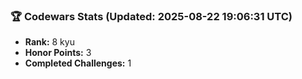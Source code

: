 ### 🏆 Codewars Stats (Updated: 2025-08-22 19:06:31 UTC)

- **Rank:** 8 kyu
- **Honor Points:** 3
- **Completed Challenges:** 1
